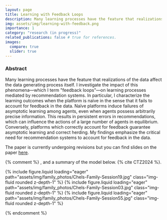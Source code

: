 ```yaml
---
layout: page
title: Learning with Feedback Loops
description: Many learning processes have the feature that realizations of the data affect the data generating process itself.
img: assets/img/learning-with-feedback.png
importance: 1
category: "research (in progress)"
related_publications: false # true for references.
images:
  compare: true
  slider: true
---
```


### Abstract
Many learning processes have the feature that realizations of the data affect the data generating process itself. I investigate the impact of this phenomena—which I term "feedback loops"—on learning processes mediated by recommendation systems. In particular, I characterize the learning outcomes when the platform is naïve in the sense that it fails to account for feedback in the data. Naïve platforms induce failures of asymptotic learning among agents, even when agents possess arbitrarily precise information. This results in persistent errors in recommendations, which can influence the actions of a large number of agents in equilibrium. Conversely, platforms which correctly account for feedback guarantee asymptotic learning and correct herding. My findings emphasize the critical need for recommendation systems to account for feedback in the data.

The paper is currently undergoing revisions but you can find slides on the paper [here](/assets/pdf/LWFL_DJ_Dec24.pdf).

{% comment %}
, and a summary of the model below. {% cite CTZ2024 %}.

<swiper-container keyboard="true" navigation="true" pagination="true" pagination-clickable="true" pagination-dynamic-bullets="true" rewind="true">
  <swiper-slide>{% include figure.liquid loading="eager" path="assets/img/family_photos/Chels-Family-Session19.jpg" class="img-fluid rounded z-depth-1" %}</swiper-slide>
  <swiper-slide>{% include figure.liquid loading="eager" path="assets/img/family_photos/Chels-Family-Session03.jpg" class="img-fluid rounded z-depth-1" %}</swiper-slide>
  <swiper-slide>{% include figure.liquid loading="eager" path="assets/img/family_photos/Chels-Family-Session55.jpg" class="img-fluid rounded z-depth-1" %}</swiper-slide>
</swiper-container>

{% endcomment %}